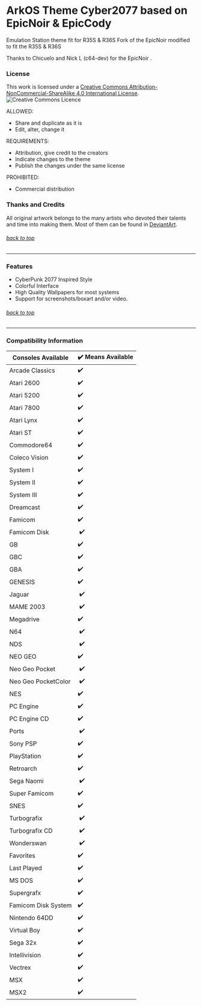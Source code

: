 # ArkOS Theme Cyber2077 based on EpicNoir & EpicCody
Emulation Station theme fit for R35S & R36S
Fork of the EpicNoir modified to fit the R35S & R36S

Thanks to Chicuelo and Nick L (c64-dev) for the EpicNoir .

### License

This work is licensed under a [Creative Commons Attribution-NonCommercial-ShareAlike 4.0 International License](http://creativecommons.org/licenses/by-nc-sa/4.0/). \
![Creative Commons Licence](https://i.creativecommons.org/l/by-nc-sa/4.0/88x31.png "Creative Commons Licence")

ALLOWED:
- Share and duplicate as it is
- Edit, alter, change it

REQUIREMENTS:
- Attribution, give credit to the creators
- Indicate changes to the theme
- Publish the changes under the same license

PROHIBITED:
- Commercial distribution
### Thanks and Credits

All original artwork belongs to the many artists who devoted their talents and time into making them. 
Most of them can be found in [DeviantArt](http://www.deviantart.com/).

###### [back to top](https://github.com/AeolusUX/ArkOS-theme-Cyber2077)

---

### Features

* CyberPunk 2077 Inspired Style
* Colorful Interface
* High Quality Wallpapers for most systems
* Support for screenshots/boxart and/or video.

###### [back to top](https://github.com/AeolusUX/ArkOS-theme-Cyber2077)


---
### Compatibility Information

<html xmlns:o="urn:schemas-microsoft-com:office:office"
xmlns:x="urn:schemas-microsoft-com:office:excel"
xmlns="http://www.w3.org/TR/REC-html40">

<head>

<meta name=ProgId content=Excel.Sheet>
<meta name=Generator content="Microsoft Excel 15">
<link id=Main-File rel=Main-File
href="file:///C:/Users/ADMINI~1/AppData/Local/Temp/msohtmlclip1/01/clip.htm">
<link rel=File-List
href="file:///C:/Users/ADMINI~1/AppData/Local/Temp/msohtmlclip1/01/clip_filelist.xml">

</head>

<body link="#0563C1" vlink="#954F72">


Consoles Available | ✔️ Means Available
-- | --
Arcade Classics | ✔️
Atari 2600 | ✔️
Atari 5200 | ✔️
Atari 7800 | ✔️
Atari Lynx | ✔️
Atari ST | ✔️
Commodore64 | ✔️
Coleco Vision | ✔️
System I | ✔️
System II | ✔️
System III | ✔️
Dreamcast | ✔️
Famicom | ✔️
Famicom Disk |  ✔️
GB | ✔️
GBC | ✔️
GBA | ✔️
GENESIS | ✔️
Jaguar |  ✔️
MAME 2003 |  ✔️
Megadrive | ✔️
N64 |  ✔️
NDS |  ✔️
NEO GEO | ✔️
Neo Geo Pocket |  ✔️
Neo Geo PocketColor |  ✔️
NES | ✔️
PC Engine | ✔️
PC Engine CD | ✔️
Ports |  ✔️
Sony PSP | ✔️
PlayStation | ✔️
Retroarch | ✔️
Sega Naomi |  ✔️
Super Famicom | ✔️
SNES | ✔️
Turbografix |  ✔️
Turbografix CD |  ✔️
Wonderswan |  ✔️
Favorites | ✔️
Last Played | ✔️
MS DOS | ✔️
Supergrafx | ✔️
Famicom Disk System | ✔️
Nintendo 64DD | ✔️
Virtual Boy | ✔️
Sega 32x | ✔️
Intellivision | ✔️
Vectrex | ✔️
MSX | ✔️
MSX2 | ✔️


</body>

</html>

